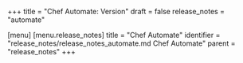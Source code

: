 +++
title = "Chef Automate: Version"
draft = false
release_notes = "automate"

[menu]
  [menu.release_notes]
    title = "Chef Automate"
    identifier = "release_notes/release_notes_automate.md Chef Automate"
    parent = "release_notes"
+++
